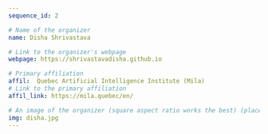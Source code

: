 ```yaml
---
sequence_id: 2

# Name of the organizer
name: Disha Shrivastava

# Link to the organizer's webpage
webpage: https://shrivastavadisha.github.io

# Primary affiliation
affil:  Quebec Artificial Intelligence Institute (Mila)
# Link to the primary affiliation
affil_link: https://mila.quebec/en/

# An image of the organizer (square aspect ratio works the best) (place in the `assets/img/organizers` directory)
img: disha.jpg
---
```

